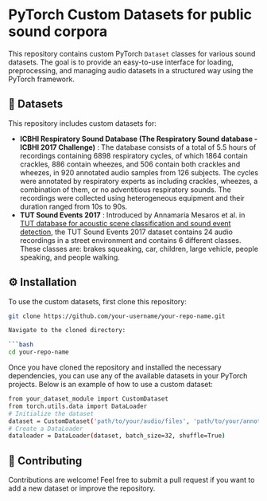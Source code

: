 # PyTorch Custom Datasets for public sound corpora

This repository contains custom PyTorch `Dataset` classes for various sound datasets. The goal is to provide an easy-to-use interface for loading, preprocessing, and managing audio datasets in a structured way using the PyTorch framework.

## 📁 Datasets

This repository includes custom datasets for:

- **ICBHI Respiratory Sound Database (The Respiratory Sound database - ICBHI 2017 Challenge)** : The database consists of a total of 5.5 hours of recordings containing 6898 respiratory cycles, of which 1864 contain crackles, 886 contain wheezes, and 506 contain both crackles and wheezes, in 920 annotated audio samples from 126 subjects. The cycles were annotated by respiratory experts as including crackles, wheezes, a combination of them, or no adventitious respiratory sounds. The recordings were collected using heterogeneous equipment and their duration ranged from 10s to 90s.
- **TUT Sound Events 2017** : Introduced by Annamaria Mesaros et al. in [TUT database for acoustic scene classification and sound event detection]([URL](https://ieeexplore.ieee.org/document/7760424/)), the TUT Sound Events 2017 dataset contains 24 audio recordings in a street environment and contains 6 different classes. These classes are: brakes squeaking, car, children, large vehicle, people speaking, and people walking.


## ⚙️ Installation

To use the custom datasets, first clone this repository:

```bash
git clone https://github.com/your-username/your-repo-name.git

Navigate to the cloned directory:

```bash
cd your-repo-name
```
Once you have cloned the repository and installed the necessary dependencies, you can use any of the available datasets in your PyTorch projects. Below is an example of how to use a custom dataset:

```bash
from your_dataset_module import CustomDataset
from torch.utils.data import DataLoader
# Initialize the dataset
dataset = CustomDataset('path/to/your/audio/files', 'path/to/your/annotations')
# Create a DataLoader
dataloader = DataLoader(dataset, batch_size=32, shuffle=True)
```
## 🚀 Contributing
Contributions are welcome! Feel free to submit a pull request if you want to add a new dataset or improve the repository.
